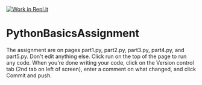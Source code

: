 [![Work in Repl.it](https://classroom.github.com/assets/work-in-replit-14baed9a392b3a25080506f3b7b6d57f295ec2978f6f33ec97e36a161684cbe9.svg)](https://classroom.github.com/online_ide?assignment_repo_id=4570872&assignment_repo_type=AssignmentRepo)
# PythonBasicsAssignment
The assignment are on pages part1.py, part2.py, part3.py, part4.py, and part5.py. Don't edit anything else. Click run on the top of the page to run any code. When you're done writing your code, click on the Version control tab (2nd tab on left of screen), enter a comment on what changed, and click Commit and push.
